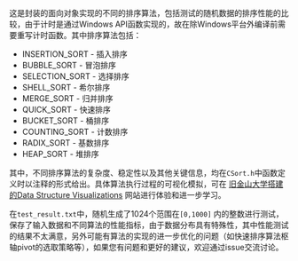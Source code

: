 这是封装的面向对象实现的不同的排序算法，包括测试的随机数据的排序性能的比较，由于计时是通过Windows API函数实现的，故在除Windows平台外编译前需要重写计时函数。其中排序算法包括：

- INSERTION_SORT - 插入排序
- BUBBLE_SORT - 冒泡排序
- SELECTION_SORT - 选择排序
- SHELL_SORT - 希尔排序
- MERGE_SORT - 归并排序
- QUICK_SORT - 快速排序
- BUCKET_SORT - 桶排序
- COUNTING_SORT - 计数排序
- RADIX_SORT - 基数排序
- HEAP_SORT - 堆排序

其中，不同排序算法的复杂度、稳定性以及其他关键信息，均在`CSort.h`中函数定义时以注释的形式给出。具体算法执行过程的可视化模拟，可在 [旧金山大学搭建的Data Structure Visualizations](https://www.cs.usfca.edu/~galles/visualization/Algorithms.html) 网站进行体验和进一步学习。

在`test_result.txt`中，随机生成了1024个范围在`[0,1000]` 内的整数进行测试，保存了输入数据和不同算法的性能指标，由于数据分布具有特殊性，其中性能测试的结果不太满意，另外可能有算法的实现的进一步优化的问题（如快速排序算法枢轴pivot的选取策略等），如果您有问题和更好的建议，欢迎通过issue交流讨论。
